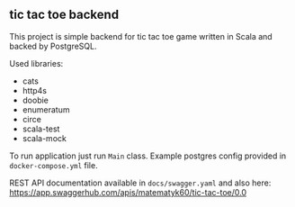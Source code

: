 ## tic tac toe backend

This project is simple backend for tic tac toe game written in Scala and backed by PostgreSQL. 

Used libraries:
* cats
* http4s
* doobie
* enumeratum
* circe
* scala-test
* scala-mock

To run  application just run `Main` class. 
Example postgres config provided in `docker-compose.yml` file.

REST API documentation available in `docs/swagger.yaml` and also here: https://app.swaggerhub.com/apis/matematyk60/tic-tac-toe/0.0